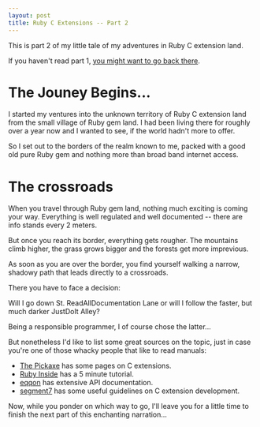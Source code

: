 ```yaml
---
layout: post
title: Ruby C Extensions -- Part 2
---
```


This is part 2 of my little tale of my adventures
in Ruby C extension land.

If you haven't read part 1,
[you might want to go back there][part1].

# The Jouney Begins... #

I started my ventures into the unknown territory of
Ruby C extension land from the small village of
Ruby gem land. I had been living there for roughly
over a year now and I wanted to see, if the world
hadn't more to offer.

So I set out to the borders of the realm known to
me, packed with a good old pure Ruby gem and nothing
more than broad band internet access.


# The crossroads #

When you travel through Ruby gem land, nothing much
exciting is coming your way. Everything is well
regulated and well documented -- there are info stands
every 2 meters.

But once you reach its border, everything gets rougher.
The mountains climb higher, the grass grows bigger and
the forests get more imprevious.

As soon as you are over the border, you find yourself
walking a narrow, shadowy path that leads directly
to a crossroads.

There you have to face a decision:

Will I go down St. ReadAllDocumentation Lane or will I
follow the faster, but much darker JustDoIt Alley?

Being a responsible programmer, I of course chose the latter...

But nonetheless I'd like to list some great sources on
the topic, just in case you're one of those whacky people
that like to read manuals:

*   [The Pickaxe][pickaxe] has some pages on C extensions.
*   [Ruby Inside][rubyinside] has a 5 minute tutorial.
*   [eqqon][] has extensive API documentation.
*   [segment7][] has some useful guidelines on C extension
    development.


Now, while you ponder on which way to go, I'll leave you
for a little time to finish the next part of this enchanting
narration...


[part1]:        ../../18/ruby-c-extension  "Part 1 of this series"
[pickaxe]:      http://www.rubycentral.com/pickaxe/ext_ruby.html    "The Pragmatic Programmer's Guide on C extensions"
[rubyinside]:   http://www.rubyinside.com/how-to-create-a-ruby-extension-in-c-in-under-5-minutes-100.html   "Ruby Inside blog post on the subject"
[eqqon]:        http://www.eqqon.com/index.php/Ruby_C_Extension     "eqqon's Ruby C API documentation"
[segment7]:     http://blog.segment7.net/articles/2009/08/17/on-ruby-c-extensions   "segment7's C extension guidelines"

